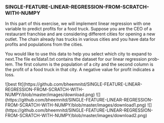 ### SINGLE-FEATURE-LINEAR-REGRESSION-FROM-SCRATCH-WITH-NUMPY

<p>In this part of this exercise, we will implement linear regression with one variable to predict profits for a food truck. Suppose you are the CEO of a restaurant franchise and are considering different cities for opening a new outlet. The chain already has trucks in various cities and you have data for profits and populations from the cities.</p>

<p>You would like to use this data to help you select which city to expand
to next.The file ex1data1.txt contains the dataset for our linear regression prob-
lem. The first column is the population of a city and the second column is
the profit of a food truck in that city. A negative value for profit indicates a
loss.</p>
![best fit](https://github.com/bheemnitd/SINGLE-FEATURE-LINEAR-REGRESSION-FROM-SCRATCH-WITH-NUMPY/blob/master/images/download.png)
![](https://github.com/bheemnitd/SINGLE-FEATURE-LINEAR-REGRESSION-FROM-SCRATCH-WITH-NUMPY/blob/master/images/download1.png)
![](https://github.com/bheemnitd/SINGLE-FEATURE-LINEAR-REGRESSION-FROM-SCRATCH-WITH-NUMPY/blob/master/images/download2.png)
